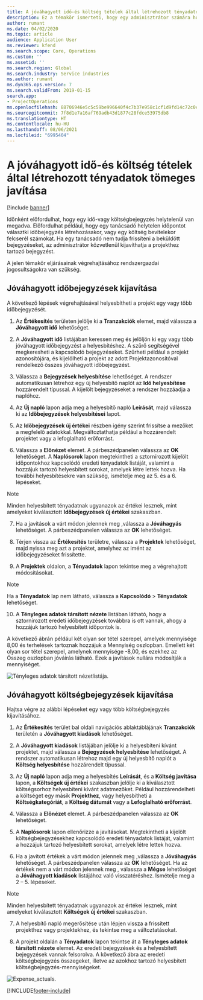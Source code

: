 ```yaml
---
title: A jóváhagyott idő-és költség tételek által létrehozott tényadatok tömeges javítása
description: Ez a témakör ismerteti, hogy egy adminisztrátor számára hogyan lehetséges a korábban jóváhagyott idő vagy kiadási tételekre egyszeri vagy tömeges helyesbítéseket végezni, ha a számlázás nem fejeződött be.
author: rumant
ms.date: 04/02/2020
ms.topic: article
audience: Application User
ms.reviewer: kfend
ms.search.scope: Core, Operations
ms.custom: ''
ms.assetid: ''
ms.search.region: Global
ms.search.industry: Service industries
ms.author: rumant
ms.dyn365.ops.version: 7
ms.search.validFrom: 2019-01-15
search.app:
- ProjectOperations
ms.openlocfilehash: 88706946e5c5c59be996640f4c7b37e958c1cf1d9fd14c72c0c6dc854a77dab4
ms.sourcegitcommit: 7f8d1e7a16af769adb43d1877c28fdce53975db8
ms.translationtype: HT
ms.contentlocale: hu-HU
ms.lasthandoff: 08/06/2021
ms.locfileid: "6995404"
---
```

# <a name="bulk-corrections-of-actuals-created-by-approved-time-and-expense-entries"></a>A jóváhagyott idő-és költség tételek által létrehozott tényadatok tömeges javítása

[!include [banner](../includes/psa-now-project-operations.md)]

Időnként előfordulhat, hogy egy idő-vagy költségbejegyzés helytelenül van megadva. Előfordulhat például, hogy egy tanácsadó helytelen időpontot választki időbejegyzés létrehozásakor, vagy egy költség bevitelekor felcserél számokat. Ha egy tanácsadó nem tudja frissíteni a beküldött bejegyzéseket, az adminisztrátor közvetlenül kijavíthatja a projekthez tartozó bejegyzést.

A jelen témakör eljárásainak végrehajtásához rendszergazdai jogosultságokra van szükség.

## <a name="correct-approved-time-entries"></a>Jóváhagyott időbejegyzések kijavítása     

A következő lépések végrehajtásával helyesbítheti a projekt egy vagy több időbejegyzését.

1. Az **Értékesítés** területen jelölje ki a **Tranzakciók** elemet, majd válassza a **Jóváhagyott idő** lehetőséget. 

2. A **Jóváhagyott idő** listájában keressen meg és jelöljön ki egy vagy több jóváhagyott időbejegyzést a helyesbítéshez. A szűrő segítségével megkeresheti a kapcsolódó bejegyzéseket. Szűrheti például a projekt azonosítójára, és kijelölheti a projekt az adott Projektazonosítóval rendelkező összes jóváhagyott időbejegyzést.

3. Válassza a **Bejegyzések helyesbítése** lehetőséget. A rendszer automatikusan létrehoz egy új helyesbítő naplót az **Idő helyesbítése** hozzárendelt típussal. A kijelölt bejegyzéseket a rendszer hozzáadja a naplóhoz. 

4. Az **Új napló** lapon adja meg a helyesbítő napló **Leírását**, majd válassza ki az **Időbejegyzések helyesbítései** lapot.  
5. Az **Időbejegyzések új értékei** részben igény szerint frissítse a mezőket a megfelelő adatokkal. Megváltoztathatja például a hozzárendelt projektet vagy a lefoglalható erőforrást.

6. Válassza a **Előnézet** elemet. A párbeszédpanelen válassza az **OK** lehetőséget. A **Naplósorok** lapon megtekintheti a sztornírozott kijelölt időpontokhoz kapcsolódó eredeti tényadatok listáját, valamint a hozzájuk tartozó helyesbített sorokat, amelyek létre lettek hozva. Ha további helyesbítésekre van szükség, ismételje meg az 5. és a 6. lépéseket. 

> [!NOTE]
> Minden helyesbített tényadatnak ugyanazok az értékei lesznek, mint amelyeket kiválasztott **Időbejegyzések új értékei** szakaszban.

7. Ha a javítások a várt módon jelennek meg ,válassza a **Jóváhagyás** lehetőséget. A párbeszédpanelen válassza az **OK** lehetőséget.

8. Térjen vissza az **Értékesítés** területre, válassza a **Projektek** lehetőséget, majd nyissa meg azt a projektet, amelyhez az imént az időbejegyzéseket frissítette. 

9. A **Projektek** oldalon, a **Tényadatok** lapon tekintse meg a végrehajtott módosításokat. 

> [!NOTE]
> Ha a **Tényadatok** lap nem látható, válassza a **Kapcsolódó** > **Tényadatok** lehetőséget.  

10. A **Tényleges adatok társított nézete** listában látható, hogy a sztornírozott eredeti időbejegyzések továbbra is ott vannak, ahogy a hozzájuk tartozó helyesbített időpontok is. 

A következő ábrán például két olyan sor tétel szerepel, amelyek mennyisége 8,00 és terhelések tartoznak hozzájuk a Mennyiség oszlopban. Emellett két olyan sor tétel szerepel, amelynek mennyisége -8,00, és ezekhez az Összeg oszlopban jóváírás látható. Ezek a javítások nullára módosítják a mennyiséget.

![Tényleges adatok társított nézetlistája.](https://github.com/MicrosoftDocs/dynamics-365-customer-engagement-pr/blob/bulk-corrections-actuals-created-by-approved-time-expense-entries.md/time-actuals.png)
 
## <a name="correct-approved-expense-entries"></a>Jóváhagyott költségbejegyzések kijavítása

Hajtsa végre az alábbi lépéseket egy vagy több költségbejegyzés kijavításához. 

1. Az **Értékesítés** terület bal oldali navigációs ablaktáblájának **Tranzakciók** területén a **Jóváhagyott kiadások** lehetőséget.

2. A **Jóváhagyott kiadások** listájában jelölje ki a helyesbíteni kívánt projektet, majd válassza a **Bejegyzések helyesbítése** lehetőséget. A rendszer automatikusan létrehoz majd egy új helyesbítő naplót a **Költség helyesbítése** hozzárendelt típussal. 

3. Az **Új napló** lapon adja meg a helyesbítés **Leírását**, és a **Költség javítása** lapon, a **Költségek új értékei** szakaszban jelölje ki a kiválasztott költségsorhoz helyesbíteni kívánt adatmezőket. Például hozzárendelheti a költséget egy másik **Projekthez**, vagy helyesbítheti a **Költségkategóriát**, a **Költség dátumát** vagy a **Lefoglalható erőforrást**.

4. Válassza a **Előnézet** elemet. A párbeszédpanelen válassza az **OK** lehetőséget. 

5. A **Naplósorok** lapon ellenőrizze a javításokat. Megtekintheti a kijelölt költségbejegyzésekhez kapcsolódó eredeti tényadatok listáját, valamint a hozzájuk tartozó helyesbített sorokat, amelyek létre lettek hozva.

6. Ha a javított értékek a várt módon jelennek meg ,válassza a **Jóváhagyás** lehetőséget. A párbeszédpanelen válassza az **OK** lehetőséget. Ha az értékek nem a várt módon jelennek meg , válassza a **Mégse** lehetőséget a **Jóváhagyott kiadások** listájához való visszatéréshez. Ismételje meg a 2 – 5. lépéseket. 

> [!NOTE]
> Minden helyesbített tényadatnak ugyanazok az értékei lesznek, mint amelyeket kiválasztott **Költségek új értékei** szakaszban.

7. A helyesbítő napló megerősítése után lépjen vissza a frissített projekthez vagy projektekhez, és tekintse meg a változtatásokat.  

8. A projekt oldalán a **Tényadatok** lapon tekintse át a **Tényleges adatok társított nézete** elemet. Az eredeti bejegyzések és a helyesbített bejegyzések vannak felsorolva. A következő ábra az eredeti költségbejegyzés összegeket, illetve az azokhoz tartozó helyesbített költségbejegyzés-mennyiségeket. 

![Expense_actuals.](https://user-images.githubusercontent.com/60806505/77122219-4cd52900-69fa-11ea-8349-ccd2ffebf640.png)


[!INCLUDE[footer-include](../includes/footer-banner.md)]